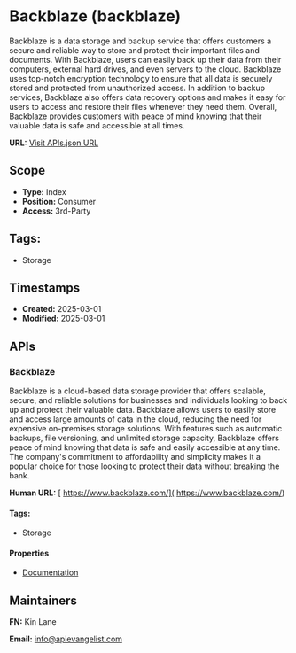 # Backblaze (backblaze)
Backblaze is a data storage and backup service that offers customers a secure and reliable way to store and protect their important files and documents. With Backblaze, users can easily back up their data from their computers, external hard drives, and even servers to the cloud. Backblaze uses top-notch encryption technology to ensure that all data is securely stored and protected from unauthorized access. In addition to backup services, Backblaze also offers data recovery options and makes it easy for users to access and restore their files whenever they need them. Overall, Backblaze provides customers with peace of mind knowing that their valuable data is safe and accessible at all times.

**URL:** [Visit APIs.json URL](https://raw.githubusercontent.com/api-evangelist/backblaze/refs/heads/main/apis.yml)

## Scope

- **Type:** Index 
- **Position:** Consumer 
- **Access:** 3rd-Party 

## Tags:

 - Storage

## Timestamps

- **Created:** 2025-03-01 
- **Modified:** 2025-03-01 

## APIs

### Backblaze
Backblaze is a cloud-based data storage provider that offers scalable, secure, and reliable solutions for businesses and individuals looking to back up and protect their valuable data. Backblaze allows users to easily store and access large amounts of data in the cloud, reducing the need for expensive on-premises storage solutions. With features such as automatic backups, file versioning, and unlimited storage capacity, Backblaze offers peace of mind knowing that data is safe and easily accessible at any time. The company's commitment to affordability and simplicity makes it a popular choice for those looking to protect their data without breaking the bank.

**Human URL:** [ https://www.backblaze.com/]( https://www.backblaze.com/)


#### Tags:

 - Storage

#### Properties

- [Documentation]( https://www.backblaze.com/)

## Maintainers

**FN:** Kin Lane

**Email:** info@apievangelist.com

